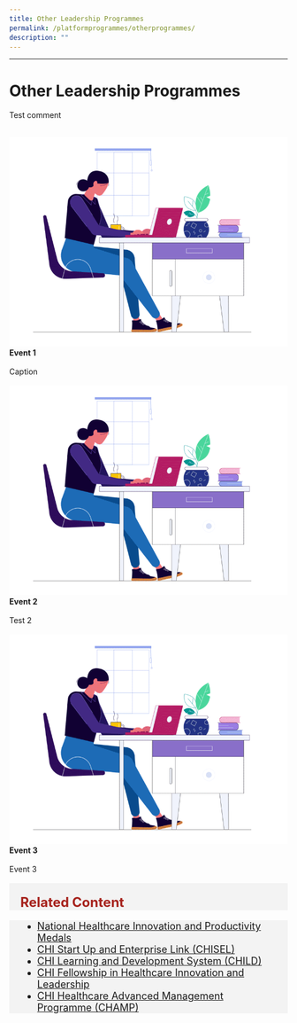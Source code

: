 ```yaml
---
title: Other Leadership Programmes
permalink: /platformprogrammes/otherprogrammes/
description: ""
---
```

---
# Other Leadership Programmes

Test comment



<br>
<div class="row">
<div class="col"> 
<img alt="Auditorium" src="/images/office-desk-animation.gif"><br>
	<div class="header"><b>Event 1</b></div><br>
	<div class="para">Caption

</div>
<br>

</div>
	<div class="col"> 
<img alt="CHI Living Lab" src="/images/office-desk-animation.gif"><br>
		<div class="header"><b>Event 2<br></b></div><br>
		<div class="para">Test 2
</div>
<br>

</div>
	<div class="col"> 
<img alt="Hall" src="/images/office-desk-animation.gif"><br>
		<div class="header"><b>Event 3</b></div><br>
		<div class="para">Event 3
</div>
<br></div></div>





<div style="font-size:24px; font-weight: 700; color: #a6221c; background-color: #f3f3f3; padding: 20px 0px 0px 20px;" class="row"> Related Content</div>

<div style="font-size:18px ;background-color: #f3f3f3; padding: 0px 25px 0px 20px;" class="row">
	<ul>
		<li><a href="/files/press-releases/2023/COS%202023%20Infographic%20-%20Smart%20Nation%20Today%20and%20Beyond.pdf">National Healthcare Innovation and Productivity Medals</a></li>
		<li><a href="/files/press-releases/2023/COS%202023%20Infographic%20-%20Smart%20Nation%20Today%20and%20Beyond.pdf">CHI Start Up and Enterprise Link (CHISEL)</a></li>
			<li><a href="/files/press-releases/2023/COS%202023%20Infographic%20-%20Smart%20Nation%20Today%20and%20Beyond.pdf">CHI Learning and Development System (CHILD)</a></li>
			<li><a href="/files/press-releases/2023/COS%202023%20Infographic%20-%20Smart%20Nation%20Today%20and%20Beyond.pdf">CHI Fellowship in Healthcare Innovation and Leadership</a></li>
	<li><a href="/files/press-releases/2023/COS%202023%20Infographic%20-%20Smart%20Nation%20Today%20and%20Beyond.pdf">CHI Healthcare Advanced Management Programme (CHAMP)</a></li>
	</ul>
</div>